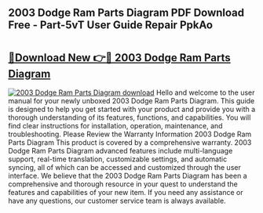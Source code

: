 ## 2003 Dodge Ram Parts Diagram PDF Download Free - Part-5vT User Guide Repair PpkAo

# <h2><a href="http://dfs3vgm.blite.top/?on=2003+Dodge+Ram+Parts+Diagram">🔗Download New 👉🔴 2003 Dodge Ram Parts Diagram</a></h2>

[![2003 Dodge Ram Parts Diagram download](https://i.imgur.com/lujVjoI.png)](http://dfs3vgm.blite.top/?on=2003+Dodge+Ram+Parts+Diagram)
Hello and welcome to the user manual for your newly unboxed 2003 Dodge Ram Parts Diagram. This guide is designed to help you get started with your product and provide you with a thorough understanding of its features, functions, and capabilities. You will find clear instructions for installation, operation, maintenance, and troubleshooting. Please Review the Warranty Information 2003 Dodge Ram Parts Diagram This product is covered by a comprehensive warranty. 2003 Dodge Ram Parts Diagram advanced features include multi-language support, real-time translation, customizable settings, and automatic syncing, all of which can be accessed and customized through the user interface. We believe that the 2003 Dodge Ram Parts Diagram has been a comprehensive and thorough resource in your quest to understand the features and capabilities of your new item. If you need any assistance or have any questions, our customer service team is always available.
